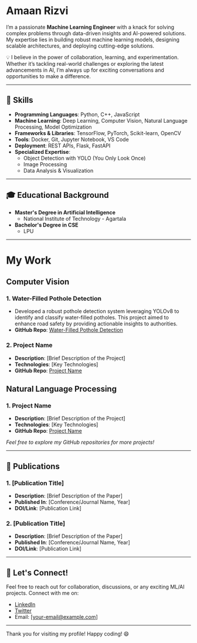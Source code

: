 # Amaan Rizvi

I’m a passionate **Machine Learning Engineer** with a knack for solving complex problems through data-driven insights and AI-powered solutions. My expertise lies in building robust machine learning models, designing scalable architectures, and deploying cutting-edge solutions.

💡 I believe in the power of collaboration, learning, and experimentation. Whether it’s tackling real-world challenges or exploring the latest advancements in AI, I’m always up for exciting conversations and opportunities to make a difference.  

---

## 🚀 Skills

- **Programming Languages**: Python, C++, JavaScript
- **Machine Learning**: Deep Learning, Computer Vision, Natural Language Processing, Model Optimization
- **Frameworks & Libraries**: TensorFlow, PyTorch, Scikit-learn, OpenCV
- **Tools**: Docker, Git, Jupyter Notebook, VS Code
- **Deployment**: REST APIs, Flask, FastAPI
- **Specialized Expertise**: 
  - Object Detection with YOLO (You Only Look Once)
  - Image Processing
  - Data Analysis & Visualization

---

## 🎓 Educational Background

- **Master's Degree in Artificial Intelligence** 
  - National Institute of Technology - Agartala
- **Bachelor's Degree in CSE**
  - LPU

---
# My Work

## Computer Vision

### 1. **Water-Filled Pothole Detection**
   - Developed a robust pothole detection system leveraging YOLOv8 to identify and classify water-filled potholes. This project aimed to enhance road safety by providing actionable insights to authorities.
   - **GitHub Repo**: [Water-Filled Pothole Detection](https://github.com/amaanrzv39/Pothole-detection)

### 2. **Project Name**
   - **Description**: [Brief Description of the Project]
   - **Technologies**: [Key Technologies]
   - **GitHub Repo**: [Project Name](https://github.com/your_username/project-name)

## Natural Language Processing
### 1. **Project Name**
   - **Description**: [Brief Description of the Project]
   - **Technologies**: [Key Technologies]
   - **GitHub Repo**: [Project Name](https://github.com/your_username/project-name)

*Feel free to explore my GitHub repositories for more projects!* 

---

## 📄 Publications

### 1. **[Publication Title]**
   - **Description**: [Brief Description of the Paper]
   - **Published In**: [Conference/Journal Name, Year]
   - **DOI/Link**: [Publication Link]

### 2. **[Publication Title]**
   - **Description**: [Brief Description of the Paper]
   - **Published In**: [Conference/Journal Name, Year]
   - **DOI/Link**: [Publication Link]

---

## 🌱 Let's Connect!

Feel free to reach out for collaboration, discussions, or any exciting ML/AI projects. Connect with me on:
- [LinkedIn](https://linkedin.com/in/your-profile)
- [Twitter](https://twitter.com/your-profile)
- Email: [your-email@example.com]

---

Thank you for visiting my profile! Happy coding! 😄
